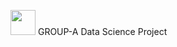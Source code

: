 <img src="https://img.icons8.com/color/48/000000/data-science.png" width="40"/> GROUP-A Data Science Project
